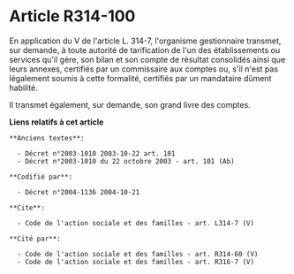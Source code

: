 # Article R314-100

En application du V de l'article L. 314-7, l'organisme gestionnaire transmet, sur demande, à toute autorité de tarification
de l'un des établissements ou services qu'il gère, son bilan et son compte de résultat consolidés ainsi que leurs annexes,
certifiés par un commissaire aux comptes ou, s'il n'est pas légalement soumis à cette formalité, certifiés par un mandataire
dûment habilité. 

Il transmet également, sur demande, son grand livre des comptes.

**Liens relatifs à cet article**

	**Anciens textes**:

	  - Décret n°2003-1010 2003-10-22 art. 101
	  - Décret n°2003-1010 du 22 octobre 2003 - art. 101 (Ab)

	**Codifié par**:

	  - Décret n°2004-1136 2004-10-21

	**Cite**:

	  - Code de l'action sociale et des familles - art. L314-7 (V)

	**Cité par**:

	  - Code de l'action sociale et des familles - art. R314-60 (V)
	  - Code de l'action sociale et des familles - art. R316-7 (V)
